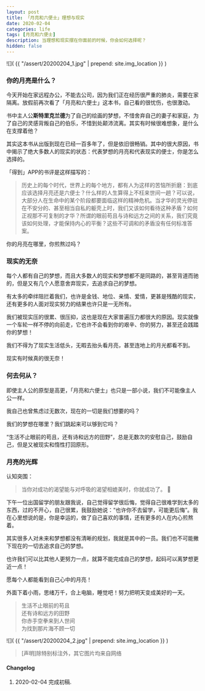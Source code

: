 ```yaml
---
layout: post
title: 「月亮和六便士」理想与现实
date: 2020-02-04
categories: life
tags: [月亮和六便士]
description: 当理想和现实摆在你面前的时候，你会如何选择呢？
hidden: false
---
```


![](  {{ "/assert/20200204_1.jpg" | prepend: site.img_location }}  )

### 你的月亮是什么？

今天开始在家远程办公，不能去公司，因为我们正在经历很严重的肺炎，需要在家隔离。放假前再次看了「月亮和六便士」这本书，自己看的很忧伤，也很激动。

书中主人公**斯特里克兰德**为了自己的绘画的梦想，不惜舍弃自己的妻子和家庭，为了自己的灵感背叛自己的伯乐，不惜到处颠沛流离。其实有时候很难想象，是什么在支撑着他？

其实这本书从出版到现在已经一百多年了，但是依旧很畅销。其中的很大原因，书中揭示了绝大多数人的现实的状态：代表梦想的月亮和代表现实的便士，你是怎么选择的。

「得到」APP的书评是这样描写的：

> 历史上的每个时代，世界上的每个地方，都有人为这样的苦恼所折磨：到底应该选择月亮还是六便士？什么样的人生算得上不枉来世间一趟？可以说，大部分人在生命中的某个阶段都要面临这样的精神危机。当才华的灵光停驻在不安分的、甚至相当自私的躯壳上时，我们又该如何看待这种矛盾？如何正视那不可复制的才华？所谓的眼前苟且与诗和远方之间的关系，我们究竟该如何处理，才能保持内心的平衡？这些不可调和的矛盾没有任何标准答案。

你的月亮在哪里，你煎熬过吗？

### 现实的无奈

每个人都有自己的梦想，而且大多数人的现实和梦想都不是同路的，甚至背道而驰的，但是又有几个人愿意舍弃现实，去追求自己的梦想。

有太多的牵绊阻拦着我们，也许是金钱、地位、亲情、爱情，更甚是残酷的现实，还有更多的人面对现实努力的结果也许只是一无所有。

我们被现实压的很累、很压抑，这也是现在大家普遍压力都很大的原因。现实就像一个车轮一样不停的向前走，它也许不会看到你的艰辛、你的努力，甚至还会践踏你的梦想！

我们不得为了现实生活低头，无暇去抬头看月亮，甚至连地上的月光都看不到。

现实有时候真的很无奈！

### 何去何从？

即使主人公的原型是高更，「月亮和六便士」也只是一部小说，我们不可能像主人公一样。

我自己也曾焦虑过无数次，现在的一切是我们想要的吗？

我们的梦想在哪里？我们跳起来可以够到它吗？

“生活不止眼前的苟且，还有诗和远方的田野”，总是无数次的安慰自己，鼓励自己，但是又被现实和惰性打回原形。

### 月亮的光辉

认知突围：

> 当你对成功的渴望能与对呼吸的渴望相媲美时，你就成功了。  

下午一位出国留学的朋友跟我说，自己觉得留学很后悔，觉得自己很难学到太多的东西，过的不开心，自己很累，我鼓励她说：“也许你不去留学，可能更后悔”。我在心里想说的是，你是幸运的，做了自己喜欢的事情，还有更多的人在内心煎熬着。

其实很多人对未来和梦想都没有清晰的规划，我就是其中的一员。我们也不可能撇下现在的一切去追求自己的梦想。

也许我们可以比其他人更努力一点，就算不能完成自己的梦想，起码可以离梦想更近一点！

愿每个人都能看到自己心中的月亮！

外面下着小雨，思绪万千，合上电脑，睡觉吧！努力把明天变成美好的一天。

> 生活不止眼前的苟且   
> 还有诗和远方的田野   
> 你赤手空拳来到人世间   
> 为找到那片海不顾一切  

![](  {{ "/assert/20200204_2.jpg" | prepend: site.img_location }}  )


> [声明]除特别标注外，其它图片均来自网络

#### Changelog
1. 2020-02-04  完成初稿.
